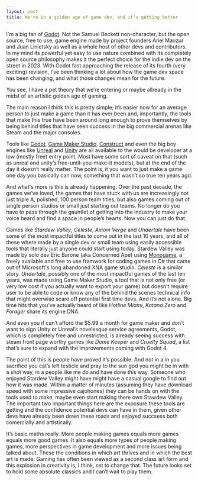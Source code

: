 ```yaml
---
layout: post
title: We're in a golden age of game dev, and it's getting better
---
```

I'm a big fan of [Godot](https://godotengine.org/). Not the Samuel Beckett non-character, but the open source, free to use, game engine made by project founders Ariel Manzur and Juan Linietsky as well as a whole host of other devs and contributors. In my mind its powerful yet easy to use nature combined with its completely open source philosophy makes it the perfect choice for the indie dev on the street in 2023. With Godot fast approaching the release of its fourth (very exciting) revision, I’ve been thinking a lot about how the game dev space has been changing, and what those changes mean for the future.

You see, I have a pet theory that we’re entering or maybe allready in the midst of an artistic golden age of gaming.

The main reason I think this is pretty simple; it’s easier now for an average person to just make a game than it has ever been and, importantly, the tools that make this true have been around long enough to prove themselves by being behind titles that have seen success in the big commercial arenas like Steam and the major consoles.

Tools like [Godot](https://godotengine.org/), [Game Maker Studio](https://gamemaker.io/en), [Construct](https://www.construct.net/en) and even the big boy engines like [Unreal](https://www.unrealengine.com/en-US) and [Unity](https://unity.com/) are all available to the would be developer at a low (mostly free) entry point. Most have some sort of caveat on that (such as unreal and unity’s free-until-you-make-it models), but at the end of the day it doesn’t really matter. The point is, it you want to just make a game one day you basically can now, something that wasn’t so true ten years ago. 

And what's more is this is already happening. Over the past decade, the games we’ve loved, the games that have stuck with us are increasingly not just triple A, polished, 100 person team titles, but also games coming out of single person studios or small just starting out teams. No longer do you have to pass through the gauntlet of getting into the industry to make your voice heard and find a space in people’s hearts. Now you can just do that.

Games like *Stardew Valley*, *Celeste*, *Axiom Verge* and *Undertale* have been some of the most impactful titles to come out in the last 10 years, and all of these  where made by a single dev or small team using easily accessible tools that literally just anyone could start using today. Stardew Valley was made by solo dev Eric Barone (aka Concerned Ape) using [Monogame](https://www.monogame.net/), a freely available and free to use framwork for coding games in C# that came out of Microsoft's long abandoned XNA game studio. *Celeste* is a similar story. *Undertale*, possibly one of the most impactful games of the last ten years, was made using Game Maker Studio, a tool that is not only free (or very low cost if you actually want to export your game) but doesn’t require user to be able to code or know any of the behind the scenes technical info that might overwise scare off potential first time devs. And it’s not alone. Big time hits that you’ve actually heard of like *Hotline Miami*, *Katana Zero* and *Forager* share its engine DNA.

And even you if can’t afford the $5.99 a month for game maker and don’t want to sign Unity or Unreal’s novelesque service agreements, Godot, which is completely free and unrestricted, is already seeing success with steam front page worthy games like *Dome Keeper* and *Cruelty Squad*, a list that’s sure to expand with the improvements coming with Godot 4.

The point of this is people have proved it’s possible. And not in a in you sacrifice you cat’s left testicle and pray to the sun god you might be in with a shot way, in a people like me do and have done this way. Someone who enjoyed Stardew Valley might have might have a casual google to find out how it was made. Within a matter of minutes (assuming they have download speed with some impressive cajohones) they can be hands on with the tools used to make, maybe even start making there own Stawdew Valley. The important two important things here are the exposure these tools are getting and the confidence potential devs can have in them, given other devs have already been down these roads and enjoyed succsess both comercially and artistically.

It’s basic maths really. More people making games equals more games equals more good games. It also equals more types of people making games, more perspectives in game development and more issues being talked about. These the conditions in which art thrives and in which the best art is made. Gaming has often been viewed as a second class art form and this explosion in creativity is, I think, set to change that. The future looks set to hold some absolute classics and I can’t wait to play them.